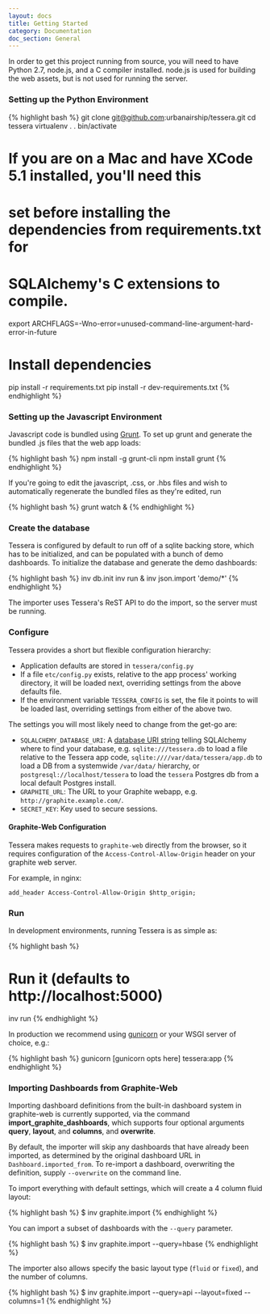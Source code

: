 ```yaml
---
layout: docs
title: Getting Started
category: Documentation
doc_section: General
---
```


In order to get this project running from source, you will need to
have Python 2.7, node.js, and a C compiler installed. node.js is used
for building the web assets, but is not used for running the server.

### Setting up the Python Environment

{% highlight bash %}
git clone git@github.com:urbanairship/tessera.git
cd tessera
virtualenv .
. bin/activate

# If you are on a Mac and have XCode 5.1 installed, you'll need this
# set before installing the dependencies from requirements.txt for
# SQLAlchemy's C extensions to compile.
export ARCHFLAGS=-Wno-error=unused-command-line-argument-hard-error-in-future

# Install dependencies
pip install -r requirements.txt
pip install -r dev-requirements.txt
{% endhighlight %}

### Setting up the Javascript Environment

Javascript code is bundled using [Grunt](http://gruntjs.com/). To set
up grunt and generate the bundled .js files that the web app loads:

{% highlight bash %}
npm install -g grunt-cli
npm install
grunt
{% endhighlight %}

If you're going to edit the javascript, .css, or .hbs files and wish
to automatically regenerate the bundled files as they're edited, run

{% highlight bash %}
grunt watch &
{% endhighlight %}

### Create the database

Tessera is configured by default to run off of a sqlite backing
store, which has to be initialized, and can be populated with a bunch
of demo dashboards. To initialize the database and generate the demo
dashboards:

{% highlight bash %}
inv db.init
inv run &
inv json.import 'demo/*'
{% endhighlight %}

The importer uses Tessera's ReST API to do the import, so the server
must be running.

### Configure

Tessera provides a short but flexible configuration hierarchy:

* Application defaults are stored in `tessera/config.py`
* If a file `etc/config.py` exists, relative to the app process' working
  directory, it will be loaded next, overriding settings from the above
  defaults file.
* If the environment variable `TESSERA_CONFIG` is set, the file it points to
  will be loaded last, overriding settings from either of the above two.

The settings you will most likely need to change from the get-go are:

* `SQLALCHEMY_DATABASE_URI`: A [database URI
  string](http://docs.sqlalchemy.org/en/rel_0_9/core/engines.html#database-urls)
  telling SQLAlchemy where to find your database, e.g. `sqlite:///tessera.db`
  to load a file relative to the Tessera app code,
  `sqlite:////var/data/tessera/app.db` to load a DB from a systemwide
  `/var/data/` hierarchy, or `postgresql://localhost/tessera` to load the
  `tessera` Postgres db from a local default Postgres install.
* `GRAPHITE_URL`: The URL to your Graphite webapp, e.g.
  `http://graphite.example.com/`.
* `SECRET_KEY`: Key used to secure sessions.

#### Graphite-Web Configuration

Tessera makes requests to `graphite-web` directly from the browser, so
it requires configuration of the `Access-Control-Allow-Origin` header
on your graphite web server.

For example, in nginx:

```
add_header Access-Control-Allow-Origin $http_origin;
```

### Run

In development environments, running Tessera is as simple as:

{% highlight bash %}
# Run it (defaults to http://localhost:5000)
inv run
{% endhighlight %}

In production we recommend using [gunicorn](http://gunicorn.org/) or your WSGI
server of choice, e.g.:

{% highlight bash %}
gunicorn [gunicorn opts here] tessera:app
{% endhighlight %}

### Importing Dashboards from Graphite-Web

Importing dashboard definitions from the built-in dashboard system in
graphite-web is currently supported, via the command
**import_graphite_dashboards**, which supports four optional
arguments **query**, **layout**, and **columns**, and **overwrite**.

By default, the importer will skip any dashboards that have already
been imported, as determined by the original dashboard URL in
``Dashboard.imported_from``. To re-import a dashboard, overwriting the
definition, supply ``--overwrite`` on the command line.

To import everything with default settings, which will create a 4
column fluid layout:

{% highlight bash %}
$ inv graphite.import
{% endhighlight %}

You can import a subset of dashboards with the ``--query`` parameter.

{% highlight bash %}
$ inv graphite.import --query=hbase
{% endhighlight %}

The importer also allows specify the basic layout type (``fluid`` or
``fixed``), and the number of columns.

{% highlight bash %}
$ inv graphite.import --query=api --layout=fixed --columns=1
{% endhighlight %}
